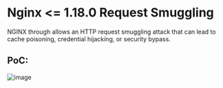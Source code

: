 # Nginx <= 1.18.0 Request Smuggling

NGINX through allows an HTTP request smuggling attack that can lead to cache poisoning, credential hijacking, or security bypass.

## PoC:

![image](https://github.com/j4k0m/godkiller/assets/48088579/f1c0fa3e-6389-4c51-b1ec-0961d1e38e1f)
